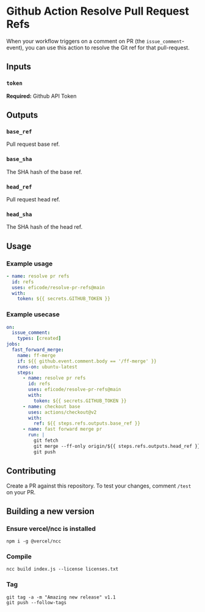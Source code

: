 # Github Action Resolve Pull Request Refs

When your workflow triggers on a comment on PR (the `issue_comment`-event), you can use this action to resolve the Git ref for that pull-request.

## Inputs

### `token`
**Required:** Github API Token

## Outputs

### `base_ref`
Pull request base ref.

### `base_sha`
The SHA hash of the base ref.

### `head_ref`
Pull request head ref.

### `head_sha`
The SHA hash of the head ref.

## Usage

### Example usage

```yaml
- name: resolve pr refs
  id: refs
  uses: eficode/resolve-pr-refs@main
  with:
    token: ${{ secrets.GITHUB_TOKEN }}
```

### Example usecase

```yaml
on:
  issue_comment:
    types: [created]
jobs:
  fast_forward_merge:
    name: ff-merge
    if: ${{ github.event.comment.body == '/ff-merge' }}
    runs-on: ubuntu-latest
    steps:
      - name: resolve pr refs
        id: refs
        uses: eficode/resolve-pr-refs@main
        with:
          token: ${{ secrets.GITHUB_TOKEN }}
      - name: checkout base
        uses: actions/checkout@v2
        with:
          ref: ${{ steps.refs.outputs.base_ref }}
      - name: fast forward merge pr
        run: |
          git fetch
          git merge --ff-only origin/${{ steps.refs.outputs.head_ref }}
          git push
```

## Contributing

Create a PR against this repository. To test your changes, comment `/test` on your PR.

## Building a new version

### Ensure vercel/ncc is installed
```
npm i -g @vercel/ncc
```

### Compile
```
ncc build index.js --license licenses.txt
```

### Tag
```
git tag -a -m "Amazing new release" v1.1
git push --follow-tags
```
